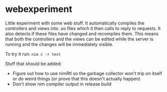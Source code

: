 webexperiment
=============

Little experiment with some web stuff. It automatically compiles the controllers
and views into .so files which it then calls to reply to requests. It also
detects if these files have changed and recompiles them. This means that both
the controllers and the views can be edited while the server is running and the
changes will be immediately visible.

To try it run:
`nim c -r test`

Stuff that should be added:
- Figure out how to use nimRtl so the garbage collector won't trip on itself or
do weird things (or prove that this doesn't actually happen)
- Don't show nim compiler output in release build

